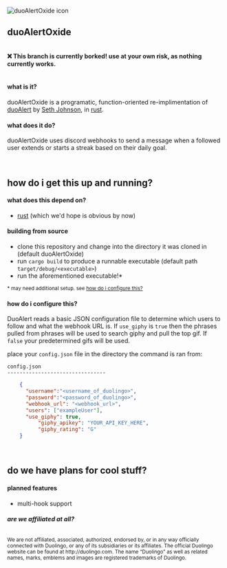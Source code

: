 ![duoAlertOxide icon](https://cdn.discordapp.com/attachments/722708774967574618/841409538594570250/g1527.svg.png)

## duoAlertOxide
<br /><b>:x: This branch is currently borked! use at your own risk, as nothing currently works.</b><br /><br />

#### what is it?
duoAlertOxide is a programatic, function-oriented re-implimentation of [duoAlert](https://github.com/Seth-Johnson/duoAlert) by [Seth Johnson](https://gihtub.com/Seth-Johnson), in [rust](https://github.com/rust-lang/rust).

#### what does it do?
duoAlertOxide uses discord webhooks to send a message when a followed user extends or starts a streak based on their daily goal.

<p>&nbsp;</p>

## how do i get this up and running?

#### what does this depend on?
- [rust](https://github.com/rust-lang/rust) (which we'd hope is obvious by now)

#### building from source
- clone this repository and change into the directory it was cloned in (default duoAlertOxide)
- run `cargo build` to produce a runnable executable (default path `target/debug/<executable>`)
- run the aforementioned executable!*

<sub>* may need additional setup. see [how do i configure this?](#how-do-i-configure-this) </sub>

#### how do i configure this?

DuoAlert reads a basic JSON configuration file to determine which users to follow and what the webhook URL is.  If `use_giphy` is `true` then the phrases pulled from phrases will be used to search giphy and pull the top gif. If `false` your predetermined gifs will be used.

place your `config.json` file in the directory the command is ran from:
```
config.json
--------------------------------
```

```json
	{
	  "username":"<username_of_duolingo>",
  	  "password":"<password_of_duolingo>",
	  "webhook_url": "<webhook_url>",
	  "users": ["exampleUser"],
	  "use_giphy": true,
          "giphy_apikey": "YOUR_API_KEY_HERE",
          "giphy_rating": "G"
	}
```
<p>&nbsp;</p>

## do we have plans for cool stuff?
#### planned features
- multi-hook support
<h6><b><i>are we affiliated at all?</i></b></h6>
<sub>
We are not affiliated, associated, authorized, endorsed by, or in any way officially connected with Duolingo, or any of its subsidiaries or its affiliates. The official Duolingo website can be found at http://duolingo.com. The name “Duolingo” as well as related names, marks, emblems and images are registered trademarks of Duolingo.
</sub>